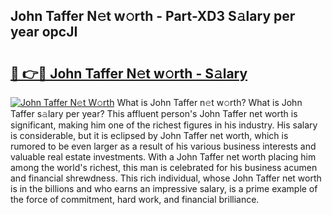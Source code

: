 ## John Taffer N𝚎t w𝚘rth - Part-XD3 S𝚊lary per year opcJI

# <h2><a href="http://gc3v84h.nevu.top/?p=John+Taffer">🔗 👉🔴 John Taffer N𝚎t w𝚘rth - S𝚊lary</a></h2>

[![John Taffer N𝚎t W𝚘rth](https://i.imgur.com/Oavwk0R.jpeg)](http://gc3v84h.nevu.top/?p=John+Taffer)
What is John Taffer n𝚎t w𝚘rth? What is John Taffer s𝚊lary per year?
This affluent person's John Taffer net worth is significant, making him one of the richest figures in his industry. His salary is considerable, but it is eclipsed by John Taffer net worth, which is rumored to be even larger as a result of his various business interests and valuable real estate investments. With a John Taffer net worth placing him among the world's richest, this man is celebrated for his business acumen and financial shrewdness. This rich individual, whose John Taffer net worth is in the billions and who earns an impressive salary, is a prime example of the force of commitment, hard work, and financial brilliance.
